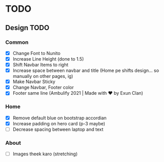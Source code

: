 # TODO

## Design TODO
### Common
- [x] Change Font to Nunito
- [x] Increase Line Height (done to 1.5)
- [x] Shift Navbar Items to right
- [x] Increase space between navbar and title (Home pe shifts design... so manually on other pages, ig)
- [x] Make Navbar Sticky
- [x] Change Navbar, Footer color
- [x] Footer same line (Ambulify 2021 | Made with ❤️  by Exun Clan)
### Home
- [x] Remove default blue on bootstrap accordian
- [x] Increase padding on hero card (p-3 maybe)
- [ ] Decrease spacing between laptop and text
### About
- [ ] Images theek karo (stretching)

